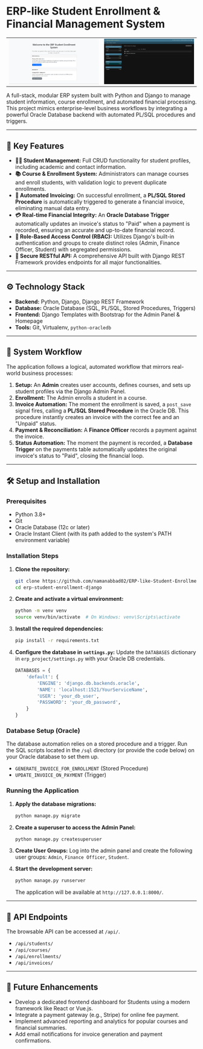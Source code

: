 # ERP-like Student Enrollment & Financial Management System
<!-- ![ERP Admin Panel Screenshot](./docs/images/sc1.png)-->

<div align="center">
  <table>
    <tr>
      <td>
        <img src="./docs/images/sc1.png" alt="Admin Panel Screenshot" width="100%">
      </td>
      <td>
        <img src="./docs/images/sc3.png" alt="Enrollments Page Screenshot" width="100%">
      </td>
    </tr>
  </table>
</div>


A full-stack, modular ERP system built with Python and Django to manage student information, course enrollment, and automated financial processing. This project mimics enterprise-level business workflows by integrating a powerful Oracle Database backend with automated PL/SQL procedures and triggers.

---

## 🌟 Key Features

*   **👨‍🎓 Student Management:** Full CRUD functionality for student profiles, including academic and contact information.
*   **📚 Course & Enrollment System:** Administrators can manage courses and enroll students, with validation logic to prevent duplicate enrollments.
*   **🤖 Automated Invoicing:** On successful enrollment, a **PL/SQL Stored Procedure** is automatically triggered to generate a financial invoice, eliminating manual data entry.
*   **💳 Real-time Financial Integrity:** An **Oracle Database Trigger** automatically updates an invoice's status to "Paid" when a payment is recorded, ensuring an accurate and up-to-date financial record.
*   **🔐 Role-Based Access Control (RBAC):** Utilizes Django's built-in authentication and groups to create distinct roles (Admin, Finance Officer, Student) with segregated permissions.
*   **🚀 Secure RESTful API:** A comprehensive API built with Django REST Framework provides endpoints for all major functionalities.

---

## ⚙️ Technology Stack

*   **Backend:** Python, Django, Django REST Framework
*   **Database:** Oracle Database (SQL, PL/SQL, Stored Procedures, Triggers)
*   **Frontend:** Django Templates with Bootstrap for the Admin Panel & Homepage
*   **Tools:** Git, Virtualenv, `python-oracledb`

---

## 🚀 System Workflow

The application follows a logical, automated workflow that mirrors real-world business processes:

1.  **Setup:** An **Admin** creates user accounts, defines courses, and sets up student profiles via the Django Admin Panel.
2.  **Enrollment:** The Admin enrolls a student in a course.
3.  **Invoice Automation:** The moment the enrollment is saved, a `post_save` signal fires, calling a **PL/SQL Stored Procedure** in the Oracle DB. This procedure instantly creates an invoice with the correct fee and an "Unpaid" status.
4.  **Payment & Reconciliation:** A **Finance Officer** records a payment against the invoice.
5.  **Status Automation:** The moment the payment is recorded, a **Database Trigger** on the payments table automatically updates the original invoice's status to "Paid", closing the financial loop.

---

## 🛠️ Setup and Installation

### Prerequisites

*   Python 3.8+
*   Git
*   Oracle Database (12c or later)
*   Oracle Instant Client (with its path added to the system's PATH environment variable)

### Installation Steps

1.  **Clone the repository:**
    ```bash
    git clone https://github.com/namanabbad02/ERP-like-Student-Enrollment-System.git
    cd erp-student-enrollment-django
    ```

2.  **Create and activate a virtual environment:**
    ```bash
    python -m venv venv
    source venv/bin/activate  # On Windows: venv\Scripts\activate
    ```

3.  **Install the required dependencies:**
    ```bash
    pip install -r requirements.txt
    ```

4.  **Configure the database in `settings.py`:**
    Update the `DATABASES` dictionary in `erp_project/settings.py` with your Oracle DB credentials.
    ```python
    DATABASES = {
        'default': {
            'ENGINE': 'django.db.backends.oracle',
            'NAME': 'localhost:1521/YourServiceName',
            'USER': 'your_db_user',
            'PASSWORD': 'your_db_password',
        }
    }
    ```

### Database Setup (Oracle)

The database automation relies on a stored procedure and a trigger. Run the SQL scripts located in the `/sql` directory (or provide the code below) on your Oracle database to set them up.

*   `GENERATE_INVOICE_FOR_ENROLLMENT` (Stored Procedure)
*   `UPDATE_INVOICE_ON_PAYMENT` (Trigger)

### Running the Application

1.  **Apply the database migrations:**
    ```bash
    python manage.py migrate
    ```

2.  **Create a superuser to access the Admin Panel:**
    ```bash
    python manage.py createsuperuser
    ```

3.  **Create User Groups:**
    Log into the admin panel and create the following user groups: `Admin`, `Finance Officer`, `Student`.

4.  **Start the development server:**
    ```bash
    python manage.py runserver
    ```
    The application will be available at `http://127.0.0.1:8000/`.

---

## 🔗 API Endpoints

The browsable API can be accessed at `/api/`.

*   `/api/students/`
*   `/api/courses/`
*   `/api/enrollments/`
*   `/api/invoices/`

---

## 🔮 Future Enhancements

*   Develop a dedicated frontend dashboard for Students using a modern framework like React or Vue.js.
*   Integrate a payment gateway (e.g., Stripe) for online fee payment.
*   Implement advanced reporting and analytics for popular courses and financial summaries.
*   Add email notifications for invoice generation and payment confirmations.

